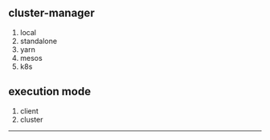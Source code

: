 


cluster-manager
---------------------

1. local
2. standalone
3. yarn
4. mesos
5. k8s

execution mode
---------------------

1. client
2. cluster


------------------------------------------------------------




